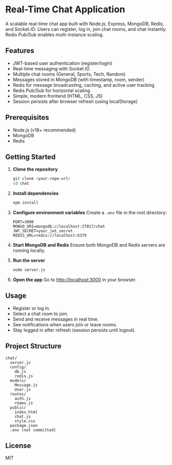 # Real-Time Chat Application

A scalable real-time chat app built with Node.js, Express, MongoDB, Redis, and Socket.IO. Users can register, log in, join chat rooms, and chat instantly. Redis Pub/Sub enables multi-instance scaling.

## Features
- JWT-based user authentication (register/login)
- Real-time messaging with Socket.IO
- Multiple chat rooms (General, Sports, Tech, Random)
- Messages stored in MongoDB (with timestamp, room, sender)
- Redis for message broadcasting, caching, and active user tracking
- Redis Pub/Sub for horizontal scaling
- Simple, modern frontend (HTML, CSS, JS)
- Session persists after browser refresh (using localStorage)

## Prerequisites
- Node.js (v18+ recommended)
- MongoDB
- Redis

## Getting Started
1. **Clone the repository**
   ```sh
   git clone <your-repo-url>
   cd chat
   ```
2. **Install dependencies**
   ```sh
   npm install
   ```
3. **Configure environment variables**
   Create a `.env` file in the root directory:
   ```env
   PORT=3000
   MONGO_URI=mongodb://localhost:27017/chat
   JWT_SECRET=your_jwt_secret
   REDIS_URL=redis://localhost:6379
   ```
4. **Start MongoDB and Redis**
   Ensure both MongoDB and Redis servers are running locally.

5. **Run the server**
   ```sh
   node server.js
   ```
6. **Open the app**
   Go to [http://localhost:3000](http://localhost:3000) in your browser.

## Usage
- Register or log in.
- Select a chat room to join.
- Send and receive messages in real time.
- See notifications when users join or leave rooms.
- Stay logged in after refresh (session persists until logout).

## Project Structure
```
chat/
  server.js
  config/
    db.js
    redis.js
  models/
    Message.js
    User.js
  routes/
    auth.js
    rooms.js
  public/
    index.html
    chat.js
    style.css
  package.json
  .env (not committed)
```

## License
MIT

